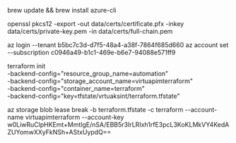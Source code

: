 brew update && brew install azure-cli

openssl pkcs12 -export -out data/certs/certificate.pfx -inkey data/certs/private-key.pem -in data/certs/full-chain.pem

az login --tenant b5bc7c3d-d7f5-48a4-a38f-7864f685d660
az account set --subscription c0946a49-b1c1-469e-b6e7-94088e571ff9

terraform init \
  -backend-config="resource_group_name=automation"     \
  -backend-config="storage_account_name=virtuapimterraform" \
  -backend-config="container_name=terraform"       \
  -backend-config="key=tfstate/vrtuaksint/terraform.tfstate"

  az storage blob lease break -b terraform.tfstate -c terraform --account-name virtuapimterraform --account-key w0LiwRuClpHKEmt+MmtlgE/nSA/EBB5r3IrLRIxh1rfE3pcL3KoKLMkVY4KedAZUYomwXXyFkNSh+AStxUypdQ==